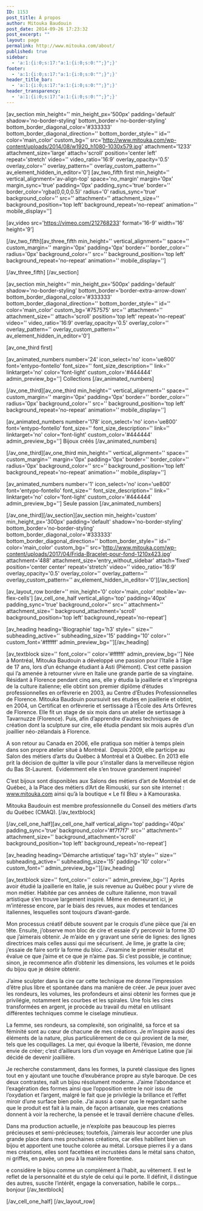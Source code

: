 ```yaml
---
ID: 1153
post_title: À propos
author: Mitouka Baudouin
post_date: 2014-09-26 17:23:32
post_excerpt: ""
layout: page
permalink: http://www.mitouka.com/about/
published: true
sidebar:
  - 'a:1:{i:0;s:17:"a:1:{i:0;s:0:"";}";}'
footer:
  - 'a:1:{i:0;s:17:"a:1:{i:0;s:0:"";}";}'
header_title_bar:
  - 'a:1:{i:0;s:17:"a:1:{i:0;s:0:"";}";}'
header_transparency:
  - 'a:1:{i:0;s:17:"a:1:{i:0;s:0:"";}";}'
---
```

[av_section min_height='' min_height_px='500px' padding='default' shadow='no-border-styling' bottom_border='no-border-styling' bottom_border_diagonal_color='#333333' bottom_border_diagonal_direction='' bottom_border_style='' id='' color='main_color' custom_bg='' src='http://www.mitouka.com/wp-content/uploads/2014/08/w1920_h1080-1030x579.jpg' attachment='1233' attachment_size='large' attach='scroll' position='center left' repeat='stretch' video='' video_ratio='16:9' overlay_opacity='0.5' overlay_color='' overlay_pattern='' overlay_custom_pattern='' av_element_hidden_in_editor='0']
[av_two_fifth first min_height='' vertical_alignment='av-align-top' space='no_margin' margin='0px' margin_sync='true' padding='0px' padding_sync='true' border='' border_color='rgba(0,0,0,0.5)' radius='0' radius_sync='true' background_color='' src='' attachment='' attachment_size='' background_position='top left' background_repeat='no-repeat' animation='' mobile_display='']

[av_video src='https://vimeo.com/212768233' format='16-9' width='16' height='9']

[/av_two_fifth][av_three_fifth min_height='' vertical_alignment='' space='' custom_margin='' margin='0px' padding='0px' border='' border_color='' radius='0px' background_color='' src='' background_position='top left' background_repeat='no-repeat' animation='' mobile_display='']

[/av_three_fifth]
[/av_section]

[av_section min_height='' min_height_px='500px' padding='default' shadow='no-border-styling' bottom_border='border-extra-arrow-down' bottom_border_diagonal_color='#333333' bottom_border_diagonal_direction='' bottom_border_style='' id='' color='main_color' custom_bg='#757575' src='' attachment='' attachment_size='' attach='scroll' position='top left' repeat='no-repeat' video='' video_ratio='16:9' overlay_opacity='0.5' overlay_color='' overlay_pattern='' overlay_custom_pattern='' av_element_hidden_in_editor='0']

[av_one_third first]

[av_animated_numbers number='24' icon_select='no' icon='ue800' font='entypo-fontello' font_size='' font_size_description='' link='' linktarget='no' color='font-light' custom_color='#444444' admin_preview_bg='']
Collections
[/av_animated_numbers]

[/av_one_third][av_one_third min_height='' vertical_alignment='' space='' custom_margin='' margin='0px' padding='0px' border='' border_color='' radius='0px' background_color='' src='' background_position='top left' background_repeat='no-repeat' animation='' mobile_display='']

[av_animated_numbers number='178' icon_select='no' icon='ue800' font='entypo-fontello' font_size='' font_size_description='' link='' linktarget='no' color='font-light' custom_color='#444444' admin_preview_bg='']
Bijoux créés
[/av_animated_numbers]

[/av_one_third][av_one_third min_height='' vertical_alignment='' space='' custom_margin='' margin='0px' padding='0px' border='' border_color='' radius='0px' background_color='' src='' background_position='top left' background_repeat='no-repeat' animation='' mobile_display='']

[av_animated_numbers number='1' icon_select='no' icon='ue800' font='entypo-fontello' font_size='' font_size_description='' link='' linktarget='no' color='font-light' custom_color='#444444' admin_preview_bg='']
Seule passion
[/av_animated_numbers]

[/av_one_third][/av_section][av_section min_height='custom' min_height_px='300px' padding='default' shadow='no-border-styling' bottom_border='no-border-styling' bottom_border_diagonal_color='#333333' bottom_border_diagonal_direction='' bottom_border_style='' id='' color='main_color' custom_bg='' src='http://www.mitouka.com/wp-content/uploads/2017/04/Frida-Bracelet-pour-fond-1210x423.jpg' attachment='488' attachment_size='entry_without_sidebar' attach='fixed' position='center center' repeat='stretch' video='' video_ratio='16:9' overlay_opacity='0.5' overlay_color='' overlay_pattern='' overlay_custom_pattern='' av_element_hidden_in_editor='0'][/av_section]

[av_layout_row border='' min_height='0' color='main_color' mobile='av-flex-cells']
[av_cell_one_half vertical_align='top' padding='40px' padding_sync='true' background_color='' src='' attachment='' attachment_size='' background_attachment='scroll' background_position='top left' background_repeat='no-repeat']

[av_heading heading='Biographie' tag='h3' style='' size='' subheading_active='' subheading_size='15' padding='10' color='' custom_font='#ffffff' admin_preview_bg=''][/av_heading]

[av_textblock size='' font_color='' color='#ffffff' admin_preview_bg='']
Née à Montréal, Mitouka Baudouin a développé une passion pour l’Italie à l’âge de 17 ans, lors d’un échange étudiant à Asti (Piémont). C’est cette passion qui l’a amenée à retourner vivre en Italie une grande partie de sa vingtaine. Résidant à Florence pendant cinq ans, elle y étudia la joaillerie et s’imprégna de la culture italienne; elle obtint son premier diplôme d’études professionnelles en orfèvrerie en 2003, au Centre d’Études Professionnelles de Florence. Mitouka Baudouin poursuivit ses études en joaillerie et obtint, en 2004, un Certificat en orfèvrerie et sertissage à l’École des Arts Orfèvres de Florence. Elle fit un stage de six mois dans un atelier de sertissage à Tavarnuzze (Florence). Puis, afin d’apprendre d’autres techniques de création dont la sculpture sur cire, elle étudia pendant six mois auprès d’un joaillier néo-zélandais à Florence.

A son retour au Canada en 2006, elle pratiqua son métier à temps plein dans son propre atelier situé à Montréal.  Depuis 2009, elle participe au Salon des métiers d’arts du Québec à Montréal et à Québec. En 2013 elle prit la décision de quitter la ville pour s’installer dans la merveilleuse région du Bas St-Laurent.  Évidemment elle s’en trouve grandement inspirée!

C’est bijoux sont disponibles aux Salons des métiers d’art de Montréal et de Québec, à la Place des métiers d’Art de Rimouski, sur son site internet : <a href="http://www.mitouka.com">www.mitouka.com</a> ainsi qu’à la boutique « Le fil Bleu » à Kamouraska.

Mitouka Baudouin est membre professionnelle du Conseil des métiers d’arts du Québec (CMAQ).
[/av_textblock]

[/av_cell_one_half][av_cell_one_half vertical_align='top' padding='40px' padding_sync='true' background_color='#f7f7f7' src='' attachment='' attachment_size='' background_attachment='scroll' background_position='top left' background_repeat='no-repeat']

[av_heading heading='Démarche artistique' tag='h3' style='' size='' subheading_active='' subheading_size='15' padding='10' color='' custom_font='' admin_preview_bg=''][/av_heading]

[av_textblock size='' font_color='' color='' admin_preview_bg='']
Après avoir étudié la joaillerie en Italie, je suis revenue au Québec pour y vivre de mon métier. Habitée par ces années de culture italienne, mon travail artistique s’en trouve largement inspiré. Même en demeurant ici, je m’intéresse encore, par le biais des revues, aux modes et tendances italiennes, lesquelles sont toujours d’avant-garde.

Mon processus créatif débute souvent par le croquis d’une pièce que j’ai en tête. Ensuite, j’observe mon bloc de cire et essaie d’y percevoir la forme 3D que j’aimerais obtenir. Je m’aide en y gravant une série de lignes: des lignes directrices mais celles aussi qui me sécurisent. Je lime, je gratte la cire; j’essaie de faire sortir la forme du bloc. J’examine le premier résultat et évalue ce que j’aime et ce que je n’aime pas. Si c’est possible, je continue; sinon, je recommence afin d’obtenir les dimensions, les volumes et le poids du bijou que je désire obtenir.

J’aime sculpter dans la cire car cette technique me donne l’impression d’être plus libre et spontanée dans ma manière de créer. Je peux jouer avec les rondeurs, les volumes, les profondeurs et ainsi obtenir les formes que je privilégie, notamment les courbes et les spirales. Une fois les cires transformées en argent, je procède au travail du métal en utilisant différentes techniques comme le ciselage minutieux.

La femme, ses rondeurs, sa complexité, son originalité, sa force et sa féminité sont au cœur de chacune de mes créations. Je m’inspire aussi des éléments de la nature, plus particulièrement de ce qui provient de la mer, tels que les coquillages. La mer, qui évoque la liberté, l’évasion, me donne envie de créer; c’est d’ailleurs lors d’un voyage en Amérique Latine que j’ai décidé de devenir joaillière.

Je recherche constamment, dans les formes, la pureté classique des lignes tout en y ajoutant une touche d’exubérance propre au style baroque. De ces deux contrastes, naît un bijou résolument moderne. J’aime l’abondance et l’exagération des formes ainsi que l’opposition entre le noir issu de l’oxydation et l’argent, malgré le fait que je privilégie la brillance et l’effet miroir d’une surface bien polie. J’ai aussi à cœur que le regardant sache que le produit est fait à la main, de façon artisanale, que mes créations donnent à voir la recherche, la pensée et le travail derrière chacune d’elles.

Dans ma production actuelle, je n’exploite pas beaucoup les pierres précieuses et semi-précieuses; toutefois, j’aimerais leur accorder une plus grande place dans mes prochaines créations, car elles habillent bien un bijou et apportent une touche colorée au métal. Lorsque pierres il y a dans mes créations, elles sont facettées et incrustées dans le métal sans chaton, ni griffes, en pavée, un peu à la manière florentine.

e considère le bijou comme un complément à l’habit, au vêtement. Il est le reflet de la personnalité et du style de celui qui le porte. Il définit, il distingue des autres, suscite l’intérêt, engage la conversation, habille le corps… bonjour
[/av_textblock]

[/av_cell_one_half]
[/av_layout_row]
